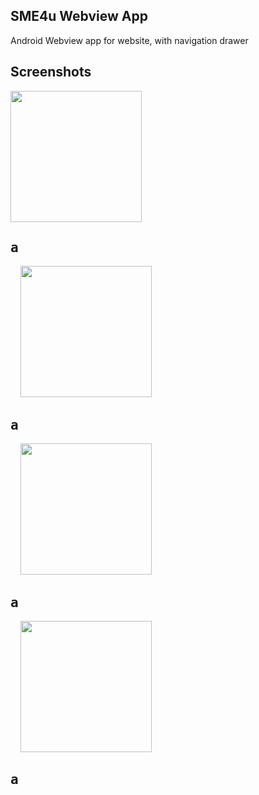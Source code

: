 ## SME4u Webview App
 Android Webview app for website, with navigation drawer

## Screenshots
<div style={{display: flex; flex-direction: row}}>
  <kbd><img src="https://user-images.githubusercontent.com/47142604/109769246-f15a7600-7c1f-11eb-9110-12d2548817ee.jpg" width="210" /><h2>a</h2></kbd> &nbsp; &nbsp; 
  <kbd><img src="https://user-images.githubusercontent.com/47142604/109769259-f5869380-7c1f-11eb-9b03-c1817992221a.jpg" width="210" /><h2>a</h2></kbd> &nbsp; &nbsp;
  <kbd><img src="https://user-images.githubusercontent.com/47142604/109769266-f7505700-7c1f-11eb-9a5b-9ea04fbe6bb8.jpg" width="210" /><h2>a</h2></kbd> &nbsp; &nbsp;
  <kbd><img src="https://user-images.githubusercontent.com/47142604/109769287-fe776500-7c1f-11eb-8cb9-8d232f56ebc2.jpg" width="210" /><h2>a</h2></kbd> &nbsp; &nbsp;
</div>
